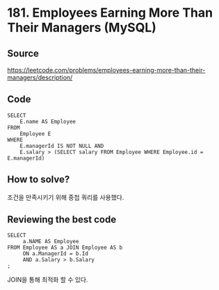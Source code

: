 # 181. Employees Earning More Than Their Managers (MySQL)

## Source

https://leetcode.com/problems/employees-earning-more-than-their-managers/description/

## Code

```mysql
SELECT
    E.name AS Employee
FROM
    Employee E
WHERE
    E.managerId IS NOT NULL AND
    E.salary > (SELECT salary FROM Employee WHERE Employee.id = E.managerId)
```

## How to solve?

조건을 만족시키기 위해 중첩 쿼리를 사용했다.

## Reviewing the best code

```mysql
SELECT
     a.NAME AS Employee
FROM Employee AS a JOIN Employee AS b
     ON a.ManagerId = b.Id
     AND a.Salary > b.Salary
;
```

JOIN을 통해 최적화 할 수 있다.
